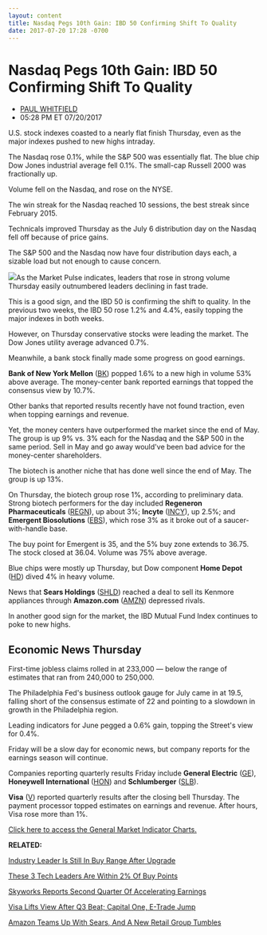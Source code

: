 ```yaml
---
layout: content
title: Nasdaq Pegs 10th Gain: IBD 50 Confirming Shift To Quality
date: 2017-07-20 17:28 -0700
---
```



Nasdaq Pegs 10th Gain: IBD 50 Confirming Shift To Quality
==========================================================




* [PAUL WHITFIELD](https://www.investors.com/author/whitfieldp/ "Posts by PAUL WHITFIELD")
* 05:28 PM ET 07/20/2017




U.S. stock indexes coasted to a nearly flat finish Thursday, even as the major indexes pushed to new highs intraday.


The Nasdaq rose 0.1%, while the S&P 500 was essentially flat. The blue chip Dow Jones industrial average fell 0.1%. The small-cap Russell 2000 was fractionally up.


Volume fell on the Nasdaq, and rose on the NYSE.


The win streak for the Nasdaq reached 10 sessions, the best streak since February 2015.


Technicals improved Thursday as the July 6 distribution day on the Nasdaq fell off because of price gains.


The S&P 500 and the Nasdaq now have four distribution days each, a sizable load but not enough to cause concern.


![](https://www.investors.com/wp-content/uploads/2017/07/MP072017-153x300.png)As the Market Pulse indicates, leaders that rose in strong volume Thursday easily outnumbered leaders declining in fast trade.


This is a good sign, and the IBD 50 is confirming the shift to quality. In the previous two weeks, the IBD 50 rose 1.2% and 4.4%, easily topping the major indexes in both weeks.


However, on Thursday conservative stocks were leading the market. The Dow Jones utility average advanced 0.7%.


Meanwhile, a bank stock finally made some progress on good earnings.


**Bank of New York Mellon** ([BK](https://research.investors.com/quote.aspx?symbol=BK)) popped 1.6% to a new high in volume 53% above average. The money-center bank reported earnings that topped the consensus view by 10.7%.


Other banks that reported results recently have not found traction, even when topping earnings and revenue.


Yet, the money centers have outperformed the market since the end of May. The group is up 9% vs. 3% each for the Nasdaq and the S&P 500 in the same period. Sell in May and go away would've been bad advice for the money-center shareholders.


The biotech is another niche that has done well since the end of May. The group is up 13%.



On Thursday, the biotech group rose 1%, according to preliminary data. Strong biotech performers for the day included **Regeneron Pharmaceuticals** ([REGN](https://research.investors.com/quote.aspx?symbol=REGN)), up about 3%; **Incyte** ([INCY](https://research.investors.com/quote.aspx?symbol=INCY)), up 2.5%; and **Emergent Biosolutions** ([EBS](https://research.investors.com/quote.aspx?symbol=EBS)), which rose 3% as it broke out of a saucer-with-handle base.


The buy point for Emergent is 35, and the 5% buy zone extends to 36.75. The stock closed at 36.04. Volume was 75% above average.


Blue chips were mostly up Thursday, but Dow component **Home Depot** ([HD](https://research.investors.com/quote.aspx?symbol=HD)) dived 4% in heavy volume.


News that **Sears Holdings** ([SHLD](https://research.investors.com/quote.aspx?symbol=SHLD)) reached a deal to sell its Kenmore appliances through **Amazon.com** ([AMZN](https://research.investors.com/quote.aspx?symbol=AMZN)) depressed rivals.


In another good sign for the market, the IBD Mutual Fund Index continues to poke to new highs.


Economic News Thursday
----------------------


First-time jobless claims rolled in at 233,000 — below the range of estimates that ran from 240,000 to 250,000.


The Philadelphia Fed's business outlook gauge for July came in at 19.5, falling short of the consensus estimate of 22 and pointing to a slowdown in growth in the Philadelphia region.


Leading indicators for June pegged a 0.6% gain, topping the Street's view for 0.4%.


Friday will be a slow day for economic news, but company reports for the earnings season will continue.


Companies reporting quarterly results Friday include **General Electric** ([GE](https://research.investors.com/quote.aspx?symbol=GE)), **Honeywell International** ([HON](https://research.investors.com/quote.aspx?symbol=HON)) and **Schlumberger** ([SLB](https://research.investors.com/quote.aspx?symbol=SLB)).


**Visa** ([V](https://research.investors.com/quote.aspx?symbol=V)) reported quarterly results after the closing bell Thursday. The payment processor topped estimates on earnings and revenue. After hours, Visa rose more than 1%.


[Click here to access the General Market Indicator Charts.](https://www.investors.com/wp-content/uploads/2017/07/IBD2007153136GMI.pdf)


**RELATED:**


[Industry Leader Is Still In Buy Range After Upgrade](https://www.investors.com/stock-lists/stock-spotlight/industry-leader-is-still-in-buy-range-after-analyst-upgrade/)


[These 3 Tech Leaders Are Within 2% Of Buy Points](https://www.investors.com/market-trend/stock-market-today/these-3-tech-leaders-are-within-2-of-buy-points/)


[Skyworks Reports Second Quarter Of Accelerating Earnings](https://www.investors.com/news/technology/apple-supplier-skyworks-nears-buy-point-with-earnings-on-tap/)


[Visa Lifts View After Q3 Beat; Capital One, E-Trade Jump](https://www.investors.com/news/these-2-financials-are-in-buy-range-with-earnings-tonight/)


[Amazon Teams Up With Sears, And A New Retail Group Tumbles](https://www.investors.com/news/sears-soars-on-deal-to-sell-kenmore-appliances-via-amazon/)





